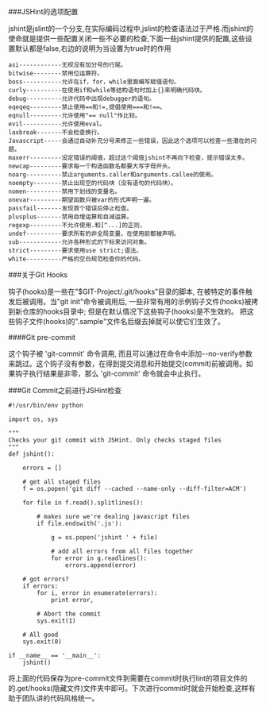 ###JSHint的选项配置

jshint是jslint的一个分支,在实际编码过程中,jslint的检查语法过于严格.而jshint的使命就是提供一些配置关闭一些不必要的检查,下面一些jshint提供的配置,这些设置默认都是false,右边的说明为当设置为true时的作用

    asi------------无视没有加分号的行尾。
    bitwise--------禁用位运算符。
    boss-----------允许在if，for，while里面编写赋值语句。
    curly----------在使用if和while等结构语句时加上{}来明确代码块。
    debug----------允许代码中出现debugger的语句。
    eqeqeq---------禁止使用==和!=,提倡使用===和!==。
    eqnull---------允许使用"== null"作比较。
    evil-----------允许使用eval。
    laxbreak-------不会检查换行。
    Javascript-----会通过自动补充分号来修正一些错误，因此这个选项可以检查一些潜在的问题。
    maxerr---------设定错误的阈值，超过这个阈值jshint不再向下检查，提示错误太多。
    newcap---------要求每一个构造函数名都要大写字母开头。
    noarg----------禁止arguments.caller和arguments.callee的使用。
    noempty--------禁止出现空的代码块（没有语句的代码块）。
    nomen----------禁用下划线的变量名。
    onevar---------期望函数只被var的形式声明一遍。
    passfail-------发现首个错误后停止检查。
    plusplus-------禁用自增运算和自减运算。
    regexp---------不允许使用.和[^...]的正则，
    undef----------要求所有的非全局变量，在使用前都被声明。
    sub------------允许各种形式的下标来访问对象。
    strict---------要求使用use strict;语法。
    white----------严格的空白规范检查你的代码。

###关于Git Hooks

钩子(hooks)是一些在"$GIT-Project/.git/hooks"目录的脚本, 在被特定的事件触发后被调用。当"git init"命令被调用后, 一些非常有用的示例钩子文件(hooks)被拷到新仓库的hooks目录中; 但是在默认情况下这些钩子(hooks)是不生效的。 把这些钩子文件(hooks)的".sample"文件名后缀去掉就可以使它们生效了。

####Git pre-commit

这个钩子被 'git-commit' 命令调用, 而且可以通过在命令中添加--no-verify参数来跳过。这个钩子没有参数，在得到提交消息和开始提交(commit)前被调用。如果钩子执行结果是非零，那么 'git-commit' 命令就会中止执行。

###Git Commit之前进行JSHint检查

    #!/usr/bin/env python
    
    import os, sys
    
    """
    Checks your git commit with JSHint. Only checks staged files
    """
    def jshint():
        
        errors = []
        
        # get all staged files
        f = os.popen('git diff --cached --name-only --diff-filter=ACM')
        
        for file in f.read().splitlines():
    
            # makes sure we're dealing javascript files
            if file.endswith('.js'):        
    
                g = os.popen('jshint ' + file)
            
                # add all errors from all files together
                for error in g.readlines():
                    errors.append(error)
        
        # got errors?
        if errors:
            for i, error in enumerate(errors):
                print error,
    
            # Abort the commit
            sys.exit(1) 
        
        # All good
        sys.exit(0) 
        
    if __name__ == '__main__':
        jshint()
        
将上面的代码保存为pre-commit文件到需要在commit时执行lint的项目文件的的.get/hooks(隐藏文件)文件夹中即可。下次进行commit时就会开始检查,这样有助于团队讲的代码风格统一。

